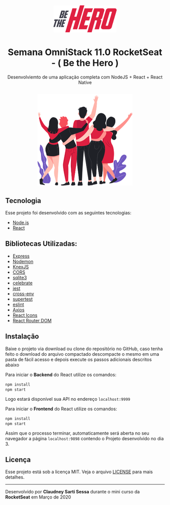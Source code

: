 <h1 align="center">
    <img alt="Semana OmniStack" src=".github/logo.svg" width="200px" />
</h1>
<h1 align="center">
Semana OmniStack 11.0 RocketSeat - ( Be the Hero )
</h1>
<p align="center">
Desenvolviemto de uma aplicação completa com NodeJS + React + React Native
</p>

<h2 align="center">
<img src=".github/heroes.png" width="300" ></img>
</h2>

## Tecnologia

Esse projeto foi desenvolvido com as seguintes tecnologias:

- [Node.js](https://nodejs.org/en/)
- [React](https://reactjs.org)

## Bibliotecas Utilizadas:

- [Express](https://expressjs.com/pt-br/)
- [Nodemon](https://www.npmjs.com/package/nodemon)
- [KnexJS](http://knexjs.org/)
- [CORS](https://www.npmjs.com/package/cors)
- [sqlite3](https://www.npmjs.com/package/sqlite3)
- [celebrate](https://www.npmjs.com/package/celebrate)
- [jest](https://www.npmjs.com/package/jest)
- [cross-env](https://www.npmjs.com/package/cross-env)
- [supertest](https://www.npmjs.com/package/supertest)
- [eslint](https://www.npmjs.com/package/eslint)
- [Axios](https://www.npmjs.com/package/axios)
- [React Icons](https://react-icons.netlify.com/#/)
- [React Router DOM](https://www.npmjs.com/package/react-router-dom)

## Instalação

Baixe o projeto via download ou clone do repositório no GitHub, caso tenha feito o download do arquivo compactado descompacte o mesmo em uma pasta de fácil acesso e depois execute os passos adicionais descritos abaixo

Para iniciar o **Backend** do React utilize os comandos:

```
npm install
npm start
```
Logo estará disponível sua API no endereço `localhost:9999`

Para iniciar o **Frontend** do React utilize os comandos:

```
npm install
npm start
```
Assim que o processo terminar, automaticamente será aberta no seu navegador a página `localhost:9898` contendo o Projeto desenvolvido no dia 3.

## Licença

Esse projeto está sob a licença MIT. Veja o arquivo [LICENSE](LICENSE) para mais detalhes.

---

Desenvolvido por **Claudney Sarti Sessa** durante o mini curso da **RocketSeat** em Março de 2020

